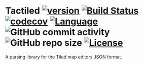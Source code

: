 # Tactiled [![version](https://img.shields.io/badge/version-0.1.0-red.svg)](https://semver.org) [![Build Status](https://travis-ci.org/albin-johansson/Centurion.svg?branch=master)](https://travis-ci.org/albin-johansson/Tactiled) [![codecov](https://codecov.io/gh/albin-johansson/Tactiled/branch/master/graph/badge.svg)](https://codecov.io/gh/albin-johansson/Tactiled) [![Language](https://img.shields.io/badge/C%2B%2B-17-blue.svg)](https://en.wikipedia.org/wiki/C%2B%2B#Standardization) ![GitHub commit activity](https://img.shields.io/github/commit-activity/m/albin-johansson/Tactiled) ![GitHub repo size](https://img.shields.io/github/repo-size/albin-johansson/Tactiled)  [![License](https://img.shields.io/badge/license-MIT-blue.svg)](https://opensource.org/licenses/MIT)

A parsing library for the Tiled map editors JSON format.
